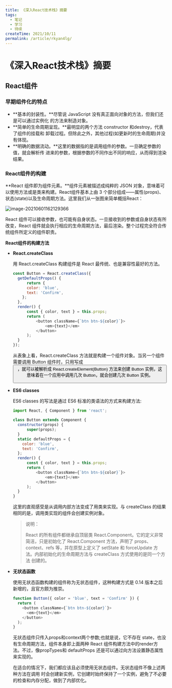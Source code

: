 ```yaml
---
title: 《深入React技术栈》摘要
tags:
  - 笔记
  - 学习
  - 待续
createTime: 2021/10/11
permalink: /article/rkyan4lg/
---
```

# 《深入React技术栈》摘要

## React组件

### 早期组件化的特点

- **基本的封装性。**尽管说 JavaScript 没有真正面向对象的方法，但我们还是可以通过实例化 的方法来制造对象。
- **简单的生命周期呈现。**最明显的两个方法 constructor 和destroy，代表了组件的挂载和 卸载过程。但除此之外，其他过程(如更新时的生命周期)并没有体现。
- **明确的数据流动。**这里的数据指的是调用组件的参数。一旦确定参数的值，就会解析传 进来的参数，根据参数的不同作出不同的响应，从而得到渲染结果。

### React组件的构建

**React 组件即为组件元素。**组件元素被描述成纯粹的 JSON 对象，意味着可以使用方法或是类来构建。React组件基本上由 3 个部分组成——属性(props)、状态(state)以及生命周期方法。这里我们从一张图来简单概括React：

![image-20210601162129366](https://file.40017.cn/baoxian/health/health_public/images/blog/image-fail.png)

React 组件可以接收参数，也可能有自身状态。一旦接收到的参数或自身状态有所改变，React 组件就会执行相应的生命周期方法，最后渲染。整个过程完全符合传统组件所定义的组件职责。



**React组件的构建方法**

- **React.createClass**

  用 React.createClass 构建组件是 React 最传统、也是兼容性最好的方法。

  ```javascript
  const Button = React.createClass({ 
    getDefaultProps() {
    	return {
      	color: 'blue', 
      	text: 'Confirm',
      }; 
    },
    render() {
    	const { color, text } = this.props;
    	return (
    		<button className={`btn btn-${color}`}>
    			<em>{text}</em> 
  			</button>
    	); 
  	}
  });
  ```

  从表象上看，React.createClass 方法就是构建一个组件对象。当另一个组件需要调用 Button 组件时，只用写成 <Button />，就可以被解析成 React.createElement(Button) 方法来创建 Button 实例，这意味着在一个应用中调用几次 Button，就会创建几次 Button 实例。

- **ES6 classes**

  ES6 classes 的写法是通过 ES6 标准的类语法的方式来构建方法:

  ```javascript
  import React, { Component } from 'react';
  
  class Button extends Component { 
    constructor(props) {
  		super(props); 
    }
   	static defaultProps = {
      color: 'blue',
      text: 'Confirm',
   	};
  	render() {
  		const { color, text } = this.props;
  		return (
  			<button className={`btn btn-${color}`}>
  				<em>{text}</em> 
  			</button>
  		); 
  	}
  }
  ```

  这里的直观感受是从调用内部方法变成了用类来实现。与 createClass 的结果相同的是，调用类实现的组件会创建实例对象。

  > 说明：
  >
  > React 的所有组件都继承自顶层类 React.Component。它的定义非常简洁，只是初始化了 React.Component 方法，声明了 props、context、refs 等，并在原型上定义了 setState 和 forceUpdate 方法。内部初始化的生命周期方法与 createClass 方式使用的是同一个方法 创建的。

- **无状态函数**

  使用无状态函数构建的组件称为无状态组件，这种构建方式是 0.14 版本之后新增的，且官方颇为推崇。

  ```javascript
  function Button({ color = 'blue', text = 'Confirm' }) { 
    return (
      <button className={`btn btn-${color}`}> 
        <em>{text}</em>
      </button> 
  	);
  }
  ```

  无状态组件只传入props和context两个参数;也就是说，它不存在 state，也没有生命周期方法，组件本身即上面两种 React 组件构建方法中的render方法。不过，像propTypes和 defaultProps 还是可以通过向方法设置静态属性来实现的。

  在适合的情况下，我们都应该且必须使用无状态组件。无状态组件不像上述两种方法在调用 时会创建新实例，它创建时始终保持了一个实例，避免了不必要的检查和内存分配，做到了内部优化。

